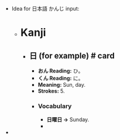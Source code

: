 - Idea for 日本語 かんじ input:
	- # Kanji
		- ## 日 (for example) # card
			- **おん Reading:** ひ。
			- **くん Reading:** に。
			- **Meaning:** Sun, day.
			- **Strokes:** 5.
			- ### Vocabulary
				- **日曜日 ->** Sunday.
				-
-